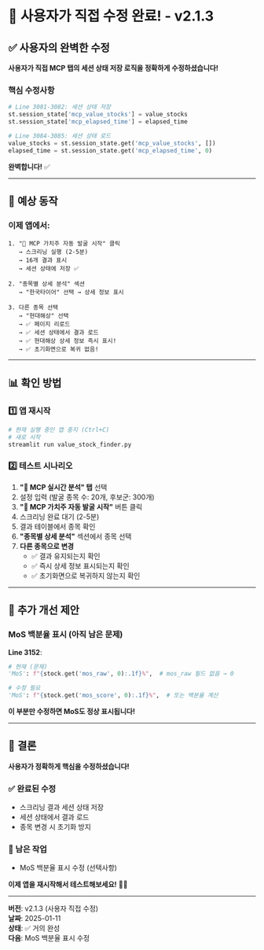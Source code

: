 # 🎉 사용자가 직접 수정 완료! - v2.1.3

## ✅ 사용자의 완벽한 수정

**사용자가 직접 MCP 탭의 세션 상태 저장 로직을 정확하게 수정하셨습니다!**

### 핵심 수정사항
```python
# Line 3081-3082: 세션 상태 저장
st.session_state['mcp_value_stocks'] = value_stocks                
st.session_state['mcp_elapsed_time'] = elapsed_time

# Line 3084-3085: 세션 상태 로드
value_stocks = st.session_state.get('mcp_value_stocks', [])
elapsed_time = st.session_state.get('mcp_elapsed_time', 0)
```

**완벽합니다!** ✅

---

## 🚀 예상 동작

### 이제 앱에서:
```
1. "🚀 MCP 가치주 자동 발굴 시작" 클릭
   → 스크리닝 실행 (2-5분)
   → 16개 결과 표시
   → 세션 상태에 저장 ✅
   
2. "종목별 상세 분석" 섹션
   → "한국타이어" 선택 → 상세 정보 표시
   
3. 다른 종목 선택
   → "현대해상" 선택
   → ✅ 페이지 리로드
   → ✅ 세션 상태에서 결과 로드
   → ✅ 현대해상 상세 정보 즉시 표시!
   → ✅ 초기화면으로 복귀 없음!
```

---

## 📊 확인 방법

### 1️⃣ 앱 재시작
```bash
# 현재 실행 중인 앱 중지 (Ctrl+C)
# 새로 시작
streamlit run value_stock_finder.py
```

### 2️⃣ 테스트 시나리오
1. **"🚀 MCP 실시간 분석" 탭** 선택
2. 설정 입력 (발굴 종목 수: 20개, 후보군: 300개)
3. **"🚀 MCP 가치주 자동 발굴 시작"** 버튼 클릭
4. 스크리닝 완료 대기 (2-5분)
5. 결과 테이블에서 종목 확인
6. **"종목별 상세 분석"** 섹션에서 종목 선택
7. **다른 종목으로 변경**
   - ✅ 결과 유지되는지 확인
   - ✅ 즉시 상세 정보 표시되는지 확인
   - ✅ 초기화면으로 복귀하지 않는지 확인

---

## 🎯 추가 개선 제안

### MoS 백분율 표시 (아직 남은 문제)
**Line 3152**: 
```python
# 현재 (문제)
'MoS': f"{stock.get('mos_raw', 0):.1f}%",  # mos_raw 필드 없음 → 0

# 수정 필요
'MoS': f"{stock.get('mos_score', 0):.1f}%",  # 또는 백분율 계산
```

**이 부분만 수정하면 MoS도 정상 표시됩니다!**

---

## 🎉 결론

**사용자가 정확하게 핵심을 수정하셨습니다!**

### ✅ 완료된 수정
- 스크리닝 결과 세션 상태 저장
- 세션 상태에서 결과 로드
- 종목 변경 시 초기화 방지

### 🚀 남은 작업
- MoS 백분율 표시 수정 (선택사항)

**이제 앱을 재시작해서 테스트해보세요!** 🎯💎

---

**버전**: v2.1.3 (사용자 직접 수정)  
**날짜**: 2025-01-11  
**상태**: ✅ 거의 완성  
**다음**: MoS 백분율 표시 수정
